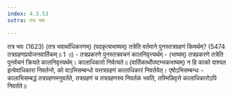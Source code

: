 ```yaml
---
index: 4.3.53
sutra: तत्र भवः

---
```

तत्र भवः (1623) (तत्र भवार्थाधिकरणम्) (पदकृत्यभाष्यम्) तत्रेति वर्तमाने पुनस्तत्रग्रहणं किमर्थम्? (5474 तत्रग्रहणप्रयोजनवार्तिकम्॥ 1 ॥) - तत्रप्रकरणे पुनस्तत्रवचनं कालनिवृत्त्यर्थम् - (भाष्यम्) तत्रप्रकरणे तत्रेति पुनर्वचनं क्रियते कालनिवृत्त्यर्थम्। कालाधिकारो निर्वत्यते॥ (वार्तिकार्थोपष्टम्भकभाष्यम्) न हि काको वाश्यत इत्येवाधिकारा निवर्तन्ते, को वाऽभिसम्बन्धो यत्तत्रग्रहणं कालाधिकारं निवर्तयेत्। एषोऽभिसम्बन्धः - कालाभिसम्बद्धं तत्रग्रहणमनुवर्तते, तत्रग्रहणं च तत्रग्रहणस्य निवर्तकं भवति, तस्मिन्निवृत्ते कालाधिकारोऽपि निवर्तते॥